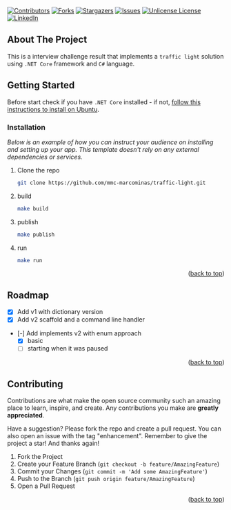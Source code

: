 <a id="readme-top"></a>

[![Contributors][contributors-shield]][contributors-url]
[![Forks][forks-shield]][forks-url]
[![Stargazers][stars-shield]][stars-url]
[![Issues][issues-shield]][issues-url]
[![Unlicense License][license-shield]][license-url]
[![LinkedIn][linkedin-shield]][linkedin-url]


## About The Project

This is a interview challenge result that implements a `traffic light` solution using `.NET Core` framework and `C#` language.


## Getting Started

Before start check if you have `.NET Core` installed - if not, [follow this instructions to install on Ubuntu](https://learn.microsoft.com/en-us/dotnet/core/install/linux-ubuntu).

### Installation

_Below is an example of how you can instruct your audience on installing and setting up your app. This template doesn't rely on any external dependencies or services._

1. Clone the repo
   ```sh
   git clone https://github.com/mmc-marcominas/traffic-light.git
   ```
2. build
   ```sh
   make build 
   ```
3. publish
   ```sh
   make publish 
   ```
3. run
   ```sh
   make run 
   ```

<p align="right">(<a href="#readme-top">back to top</a>)</p>


## Roadmap

- [x] Add v1 with dictionary version
- [x] Add v2 scaffold and a command line handler
- [-] Add implements v2 with enum approach
    - [x] basic
    - [ ] starting when it was paused

<p align="right">(<a href="#readme-top">back to top</a>)</p>


## Contributing

Contributions are what make the open source community such an amazing place to learn, inspire, and create. Any contributions you make are **greatly appreciated**.

Have a suggestion? Please fork the repo and create a pull request.
You can also open an issue with the tag "enhancement".
Remember to give the project a star! 
And thanks again!

1. Fork the Project
2. Create your Feature Branch (`git checkout -b feature/AmazingFeature`)
3. Commit your Changes (`git commit -m 'Add some AmazingFeature'`)
4. Push to the Branch (`git push origin feature/AmazingFeature`)
5. Open a Pull Request

<p align="right">(<a href="#readme-top">back to top</a>)</p>

[contributors-shield]: https://img.shields.io/github/contributors/othneildrew/Best-README-Template.svg?style=for-the-badge
[contributors-url]: https://github.com/mmc-marcominas/traffic-light/graphs/contributors
[forks-shield]: https://img.shields.io/github/forks/othneildrew/Best-README-Template.svg?style=for-the-badge
[forks-url]: https://github.com/mmc-marcominas/traffic-light/network/members
[stars-shield]: https://img.shields.io/github/stars/othneildrew/Best-README-Template.svg?style=for-the-badge
[stars-url]: https://github.com/mmc-marcominas/traffic-light/stargazers
[issues-shield]: https://img.shields.io/github/issues/othneildrew/Best-README-Template.svg?style=for-the-badge
[issues-url]: https://github.com/mmc-marcominas/traffic-light/issues
[license-shield]: https://img.shields.io/github/license/othneildrew/Best-README-Template.svg?style=for-the-badge
[license-url]: https://github.com/mmc-marcominas/traffic-light/blob/master/LICENSE.txt
[linkedin-shield]: https://img.shields.io/badge/-LinkedIn-black.svg?style=for-the-badge&logo=linkedin&colorB=555
[linkedin-url]: https://linkedin.com/in/marcominas
